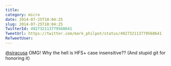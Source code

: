 ```yaml
---
title: 
category: micro
date: 2014-07-25T18:04:25
slug: 2014-07-25T18:04:25
TwitterId: 492732113779568641
TweetUrl: https://twitter.com/mark_philpot/status/492732113779568641
ReTweetUser: 
---
```


[@siracusa](https://twitter.com/siracusa) OMG! Why the hell is HFS+ case insensitive?? (And stupid git for honoring it)